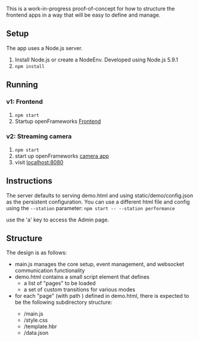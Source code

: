 This is a work-in-progress proof-of-concept for how to structure the frontend apps in a way that will be easy to define and manage.

## Setup
The app uses a Node.js server.

1. Install Node.js or create a NodeEnv. Developed using Node.js 5.9.1
2. `npm install`

## Running
### v1: Frontend
1. ```npm start```
2. Startup openFrameworks [Frontend]()

### v2: Streaming camera

1. `npm start`
2. start up openFrameworks [camera app](https://github.com/wearecollins/MMI_Interactives/tree/develop/Camera)
3. visit [localhost:8080]()

## Instructions

The server defaults to serving demo.html and using static/demo/config.json as the persistent configuration. You can use a different html file and config using the `--station` parameter: `npm start -- --station performance`

use the 'a' key to access the Admin page.

## Structure
The design is as follows:

* main.js manages the core setup, event management, and websocket communication functionality
* demo.html contains a small script element that defines 
    - a list of "pages" to be loaded
    - a set of custom transitions for various modes
* for each "page" (with path <PagePath>) defined in demo.html, there is expected to be the following subdirectory structure:
    - <PagePath>/main.js
    - <PagePath>/style.css
    - <PagePath>/template.hbr
    - <PagePath>/data.json
